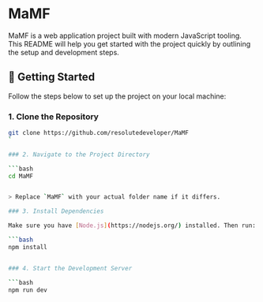 # MaMF

MaMF is a web application project built with modern JavaScript tooling. This README will help you get started with the project quickly by outlining the setup and development steps.

## 🚀 Getting Started

Follow the steps below to set up the project on your local machine:

### 1. Clone the Repository

```bash
git clone https://github.com/resolutedeveloper/MaMF
`

### 2. Navigate to the Project Directory

```bash
cd MaMF


> Replace `MaMF` with your actual folder name if it differs.

### 3. Install Dependencies

Make sure you have [Node.js](https://nodejs.org/) installed. Then run:

```bash
npm install


### 4. Start the Development Server

```bash
npm run dev